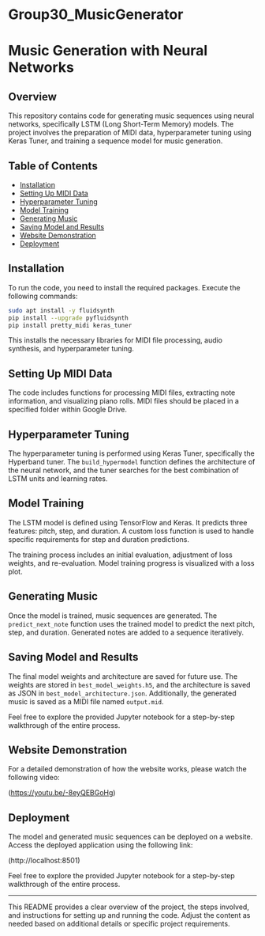 # Group30_MusicGenerator

# Music Generation with Neural Networks

## Overview

This repository contains code for generating music sequences using neural networks, specifically LSTM (Long Short-Term Memory) models. The project involves the preparation of MIDI data, hyperparameter tuning using Keras Tuner, and training a sequence model for music generation.

## Table of Contents

- [Installation](#installation)
- [Setting Up MIDI Data](#setting-up-midi-data)
- [Hyperparameter Tuning](#hyperparameter-tuning)
- [Model Training](#model-training)
- [Generating Music](#generating-music)
- [Saving Model and Results](#saving-model-and-results)
- [Website Demonstration](#website-demonstration)
- [Deployment](#deployment)
  
## Installation

To run the code, you need to install the required packages. Execute the following commands:

```bash
sudo apt install -y fluidsynth
pip install --upgrade pyfluidsynth
pip install pretty_midi keras_tuner
```

This installs the necessary libraries for MIDI file processing, audio synthesis, and hyperparameter tuning.

## Setting Up MIDI Data

The code includes functions for processing MIDI files, extracting note information, and visualizing piano rolls. MIDI files should be placed in a specified folder within Google Drive.

## Hyperparameter Tuning

The hyperparameter tuning is performed using Keras Tuner, specifically the Hyperband tuner. The `build_hypermodel` function defines the architecture of the neural network, and the tuner searches for the best combination of LSTM units and learning rates.

## Model Training

The LSTM model is defined using TensorFlow and Keras. It predicts three features: pitch, step, and duration. A custom loss function is used to handle specific requirements for step and duration predictions.

The training process includes an initial evaluation, adjustment of loss weights, and re-evaluation. Model training progress is visualized with a loss plot.

## Generating Music

Once the model is trained, music sequences are generated. The `predict_next_note` function uses the trained model to predict the next pitch, step, and duration. Generated notes are added to a sequence iteratively.

## Saving Model and Results

The final model weights and architecture are saved for future use. The weights are stored in `best_model_weights.h5`, and the architecture is saved as JSON in `best_model_architecture.json`. Additionally, the generated music is saved as a MIDI file named `output.mid`.

Feel free to explore the provided Jupyter notebook for a step-by-step walkthrough of the entire process.

## Website Demonstration

For a detailed demonstration of how the website works, please watch the following video:

(https://youtu.be/-8eyQEBGoHg)

## Deployment

The model and generated music sequences can be deployed on a website. Access the deployed application using the following link:

(http://localhost:8501)

Feel free to explore the provided Jupyter notebook for a step-by-step walkthrough of the entire process.


---

This README provides a clear overview of the project, the steps involved, and instructions for setting up and running the code. Adjust the content as needed based on additional details or specific project requirements.
